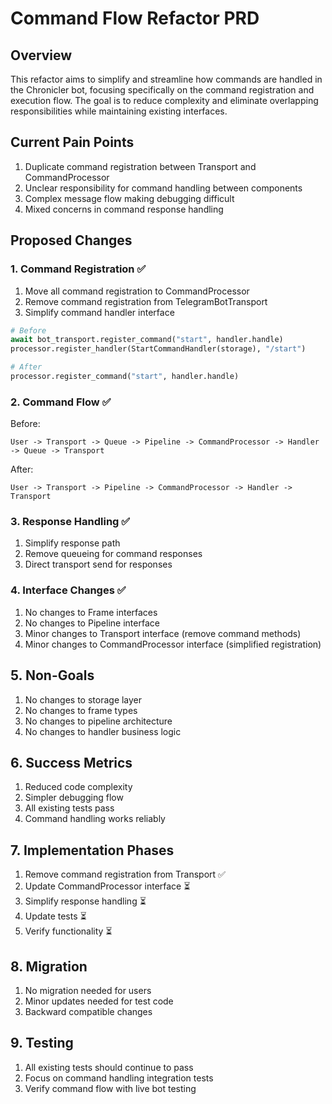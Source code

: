 # Command Flow Refactor PRD

## Overview
This refactor aims to simplify and streamline how commands are handled in the Chronicler bot, focusing specifically on the command registration and execution flow. The goal is to reduce complexity and eliminate overlapping responsibilities while maintaining existing interfaces.

## Current Pain Points
1. Duplicate command registration between Transport and CommandProcessor
2. Unclear responsibility for command handling between components
3. Complex message flow making debugging difficult
4. Mixed concerns in command response handling

## Proposed Changes

### 1. Command Registration ✅
1. Move all command registration to CommandProcessor
2. Remove command registration from TelegramBotTransport
3. Simplify command handler interface

```python
# Before
await bot_transport.register_command("start", handler.handle)
processor.register_handler(StartCommandHandler(storage), "/start")

# After
processor.register_command("start", handler.handle)
```

### 2. Command Flow ✅
Before:
```
User -> Transport -> Queue -> Pipeline -> CommandProcessor -> Handler -> Queue -> Transport
```

After:
```
User -> Transport -> Pipeline -> CommandProcessor -> Handler -> Transport
```

### 3. Response Handling ✅
1. Simplify response path
2. Remove queueing for command responses
3. Direct transport send for responses

### 4. Interface Changes ✅
1. No changes to Frame interfaces
2. No changes to Pipeline interface
3. Minor changes to Transport interface (remove command methods)
4. Minor changes to CommandProcessor interface (simplified registration)

## 5. Non-Goals
1. No changes to storage layer
2. No changes to frame types
3. No changes to pipeline architecture
4. No changes to handler business logic

## 6. Success Metrics
1. Reduced code complexity
2. Simpler debugging flow
3. All existing tests pass
4. Command handling works reliably

## 7. Implementation Phases
1. Remove command registration from Transport ✅
2. Update CommandProcessor interface ⏳
3. Simplify response handling ⏳
4. Update tests ⏳
5. Verify functionality ⏳

## 8. Migration
1. No migration needed for users
2. Minor updates needed for test code
3. Backward compatible changes

## 9. Testing
1. All existing tests should continue to pass
2. Focus on command handling integration tests
3. Verify command flow with live bot testing 